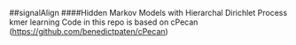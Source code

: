 ##signalAlign
####Hidden Markov Models with Hierarchal Dirichlet Process kmer learning
Code in this repo is based on cPecan (https://github.com/benedictpaten/cPecan)
